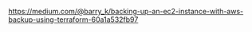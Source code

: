 https://medium.com/@barry_k/backing-up-an-ec2-instance-with-aws-backup-using-terraform-60a1a532fb97
